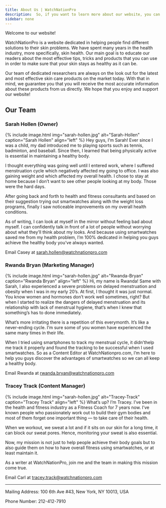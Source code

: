 ```yaml
---
title: About Us | WatchNationPro
description:  So, if you want to learn more about our website, you can click this link right here and find out more about WatchNationPro.
sidebar: none
---
```

Welcome to our website!

WatchNationPro is a website dedicated in helping people find different solutions to their skin problems. We have spent many years in the health industry, more specifically, skin health. Our main goal is to educate our readers about the most effective tips, tricks and products that you can use in order to make sure that your skin stays as healthy as it can be.

Our team of dedicated researchers are always on the look out for the latest and most effective skin care products on the market today. With that in mind, we guarantee you that you will receive the most accurate information about these products from us directly. We hope that you enjoy and support our website!

## Our Team
### Sarah Hollen (Owner)
{% include image.html img="sarah-hollen.jpg" alt="Sarah-Hollen" caption="Sarah Hollen" align="left" %}
​Hey guys, I’m Sarah! Ever since I was a child, ​my dad introduced me to playing sports such as tennis, badminton, and baseball. Since then, I learned that being physically active is essential in maintaining a healthy body.

I thought everything was going well until I entered work, where I suffered menstruation cycle which negatively affected my going to office. I was also gaining weight and which affected my overall health. I chose to stay at home because I don’t want to see other people looking at my body. Those were the hard days.

​After going back and forth to health and fitness consultants and based on their suggestion trying out smartwatches along with the weight loss programs, finally I saw noticeable improvements on my overall health conditions.

​As of writing, I can look at myself in the mirror without feeling bad about myself. ​I can confidently talk in front of a lot of people without worrying about what they’ll think about my looks. And because using smartwatches saved me from my health problem, I’m 100% dedicated in helping you guys achieve the healthy body you’ve always wanted.

Email Casey at sarah.hollen@watchnationpro.com

### Rwanda Bryan (Marketing Manager)
{% include image.html img="sarah-hollen.jpg" alt="Rwanda-Bryan" caption="Rwanda Bryan" align="left" %}
​Hi, my name is Rwanda! Same with Sarah, I also experienced a severe problems on delayed menstruation and obesity when I was in my early 20’s. At first, I thought it was just normal. You know women and hormones don’t work well sometimes, right? But when I started to realize the dangers of delayed menstruation and its relationship with lack of menstrual hygiene, that’s when I knew that something’s has to done immediately.

What’s more irritating there is a repetition of this everymonth. It’s like a never-ending cycle. I’m sure some of you women have experienced the same many times in their life.

When I tried using smartphones to track my menstrual cycle, it didn’t​ help me track it properly and found the tracking to be successful when I used smartwatches. So as a Content ​Editor at WatchNationpro.com, I’m here to help you guys discover the advantages of smartwatches so we can all keep a healthy body.

Email Rwanda at rwanda.bryan@watchnationpro.com

### Tracey Track (Content Manager)
{% include image.html img="sarah-hollen.jpg" alt="Tracey-Track" caption="Tracey Track" align="left" %}
​What’s up? I’m Tracey. I’ve been in the health and fitness industry as a ​Fitness ​Coach for 7 years now. I’ve known people who passionately work out to build their gym bodies and most of them forget ​one important thing — to take care of their health.

​When we workout, we sweat a lot and if it sits on our skin for a long time, it can block our sweat pores. ​Hence, monitoring your sweat is also essential.

Now, my mission is not just to help people achieve their body goals but to also guide them on how to have overall fitness using smartwatches, or at least maintain it.

As a writer at WatchNationPro, join me and the team in making this mission come true.

​Email Carl at tracey.track@watchnationpro.com

---------------------------------------------------------------------------------------------------------------------------

​Mailing Address: 100 6th Ave #43, New York, NY 10013, USA

Phone Number: 212-412-7910
